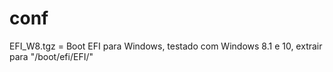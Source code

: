 # conf

EFI_W8.tgz = Boot EFI para Windows, testado com Windows 8.1 e 10, extrair para "/boot/efi/EFI/"
